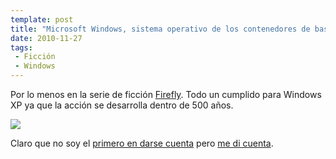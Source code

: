 ```yaml
---
template: post
title: "Microsoft Windows, sistema operativo de los contenedores de basura"
date: 2010-11-27
tags:
 - Ficción
 - Windows
---
```


Por lo menos en la serie de ficción 
[Firefly](http://es.wikipedia.org/wiki/Firefly). 
Todo un cumplido para Windows XP ya que la acción se desarrolla dentro de 500 años.

[![](http://dl.dropbox.com/u/302696/blog_files/firefly/firefly_xp.jpg)](http://dl.dropbox.com/u/302696/blog_files/firefly/firefly_xp.jpg)

Claro que no soy el [primero en darse cuenta](http://www.google.com/search?q=firefly+windows+trash) pero [me di cuenta](http://www.microsiervos.com/archivo/frases-citas/nada-como-el-diy.html).

